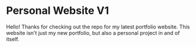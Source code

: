 # Personal Website V1

Hello! Thanks for checking out the repo for my latest portfolio website. This website isn't just my new portfolio, but also a personal project in and of itself.
